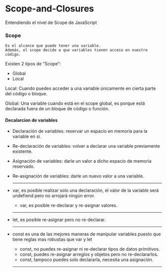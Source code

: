 # Scope-and-Closures
Entendiendo el nivel de Scope de JavaScript

### Scope
    Es el alcance que puede tener una variable. 
    Además, el scope decide a que variables tienen acceso en nuestro código.

Existen 2 tipos de “Scope”:

+ Global
+ Local

Local: Cuando puedes acceder a una variable únicamente en cierta parte del código o bloque.

Global: Una variable cuando está en el scope global, es porque está declarada fuera de un bloque de código o función.

#### Decalarcion de variables
+ Declaración de variables: reservar un espacio en memoria para la variable en si.
+ Re-declaración de variables: volver a declarar una variable previamente existente.
+ Asignación de variables: darle un valor a dicho espacio de memoria reservado.
+ Re-asignación de variables: darle un nuevo valor a una variable.
  ________________________________________________________

+ var, es posible realizar solo una declaración, el valor de la variable será undefiend pero no arrojará ningún error.
    + var, es posible re-declarar y re-asignar valores.
  ________________________________________________________ 
+ let, es posible re-asignar pero no re-declarar.
  ________________________________________________________
+ const es una de las mejores maneras de manipular variables puesto que tiene reglas mas robustas que var y let
    + const, no puedes re-asignar ni re-declarar tipos de datos primitivos.
    + const, puedes re-asignar arreglos y objetos pero no re-declararlos.
    + const, tampoco puedes solo declararla, necesita una asignación.
  ________________________________________________________ 
